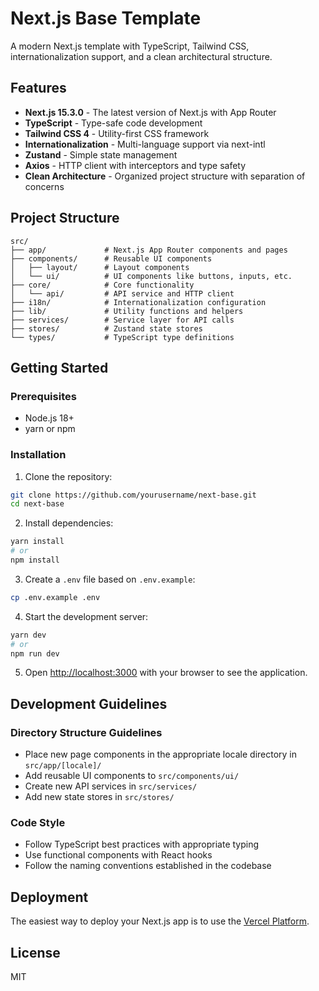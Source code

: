 # Next.js Base Template

A modern Next.js template with TypeScript, Tailwind CSS, internationalization support, and a clean architectural structure.

## Features

- **Next.js 15.3.0** - The latest version of Next.js with App Router
- **TypeScript** - Type-safe code development
- **Tailwind CSS 4** - Utility-first CSS framework
- **Internationalization** - Multi-language support via next-intl
- **Zustand** - Simple state management
- **Axios** - HTTP client with interceptors and type safety
- **Clean Architecture** - Organized project structure with separation of concerns

## Project Structure

```
src/
├── app/             # Next.js App Router components and pages
├── components/      # Reusable UI components
│   ├── layout/      # Layout components
│   └── ui/          # UI components like buttons, inputs, etc.
├── core/            # Core functionality
│   └── api/         # API service and HTTP client
├── i18n/            # Internationalization configuration
├── lib/             # Utility functions and helpers
├── services/        # Service layer for API calls
├── stores/          # Zustand state stores
└── types/           # TypeScript type definitions
```

## Getting Started

### Prerequisites

- Node.js 18+
- yarn or npm

### Installation

1. Clone the repository:

```bash
git clone https://github.com/yourusername/next-base.git
cd next-base
```

2. Install dependencies:

```bash
yarn install
# or
npm install
```

3. Create a `.env` file based on `.env.example`:

```bash
cp .env.example .env
```

4. Start the development server:

```bash
yarn dev
# or
npm run dev
```

5. Open [http://localhost:3000](http://localhost:3000) with your browser to see the application.

## Development Guidelines

### Directory Structure Guidelines

- Place new page components in the appropriate locale directory in `src/app/[locale]/`
- Add reusable UI components to `src/components/ui/`
- Create new API services in `src/services/`
- Add new state stores in `src/stores/`

### Code Style

- Follow TypeScript best practices with appropriate typing
- Use functional components with React hooks
- Follow the naming conventions established in the codebase

## Deployment

The easiest way to deploy your Next.js app is to use the [Vercel Platform](https://vercel.com/new).

## License

MIT
